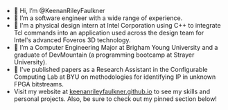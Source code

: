 - 👋 Hi, I’m @KeenanRileyFaulkner
- 👀 I’m a software engineer with a wide range of experience.
- 🌱 I'm a physical design intern at Intel Corporation using C++ to integrate Tcl commands into an application used across the design team for Intel's advanced Foveros 3D technology.
- 🎒 I’m a Computer Engineering Major at Brigham Young University and a graduate of DevMountain (a programming bootcamp at Strayer University).
- 🌳 I've published papers as a Research Assistant in the Configurable Computing Lab at BYU on methodologies for identifying IP in unknown FPGA bitstreams.
- Visit my website at [keenanrileyfaulkner.github.io](keenanrileyfaulkner.github.io) to see my skills and personal projects. Also, be sure to check out my pinned section below!

<!---
KeenanRileyFaulkner/KeenanRileyFaulkner is a ✨ special ✨ repository because its `README.md` (this file) appears on your GitHub profile.
You can click the Preview link to take a look at your changes.
--->
